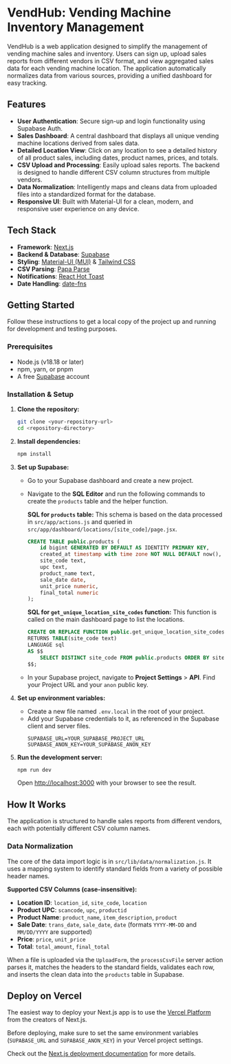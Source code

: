 # VendHub: Vending Machine Inventory Management

VendHub is a web application designed to simplify the management of vending machine sales and inventory. Users can sign up, upload sales reports from different vendors in CSV format, and view aggregated sales data for each vending machine location. The application automatically normalizes data from various sources, providing a unified dashboard for easy tracking.

## Features

* **User Authentication**: Secure sign-up and login functionality using Supabase Auth.
* **Sales Dashboard**: A central dashboard that displays all unique vending machine locations derived from sales data.
* **Detailed Location View**: Click on any location to see a detailed history of all product sales, including dates, product names, prices, and totals.
* **CSV Upload and Processing**: Easily upload sales reports. The backend is designed to handle different CSV column structures from multiple vendors.
* **Data Normalization**: Intelligently maps and cleans data from uploaded files into a standardized format for the database.
* **Responsive UI**: Built with Material-UI for a clean, modern, and responsive user experience on any device.

## Tech Stack

* **Framework**: [Next.js](https://nextjs.org/)
* **Backend & Database**: [Supabase](https://supabase.io/)
* **Styling**: [Material-UI (MUI)](https://mui.com/) & [Tailwind CSS](https://tailwindcss.com/)
* **CSV Parsing**: [Papa Parse](https://www.papaparse.com/)
* **Notifications**: [React Hot Toast](https://react-hot-toast.com/)
* **Date Handling**: [date-fns](https://date-fns.org/)

## Getting Started

Follow these instructions to get a local copy of the project up and running for development and testing purposes.

### Prerequisites

* Node.js (v18.18 or later)
* npm, yarn, or pnpm
* A free [Supabase](https://supabase.com/) account

### Installation & Setup

1.  **Clone the repository:**
    ```bash
    git clone <your-repository-url>
    cd <repository-directory>
    ```

2.  **Install dependencies:**
    ```bash
    npm install
    ```

3.  **Set up Supabase:**
    * Go to your Supabase dashboard and create a new project.
    * Navigate to the **SQL Editor** and run the following commands to create the `products` table and the helper function.

        **SQL for `products` table:**
        This schema is based on the data processed in `src/app/actions.js` and queried in `src/app/dashboard/locations/[site_code]/page.jsx`.
        ```sql
        CREATE TABLE public.products (
            id bigint GENERATED BY DEFAULT AS IDENTITY PRIMARY KEY,
            created_at timestamp with time zone NOT NULL DEFAULT now(),
            site_code text,
            upc text,
            product_name text,
            sale_date date,
            unit_price numeric,
            final_total numeric
        );
        ```

        **SQL for `get_unique_location_site_codes` function:**
        This function is called on the main dashboard page to list the locations.
        ```sql
        CREATE OR REPLACE FUNCTION public.get_unique_location_site_codes()
        RETURNS TABLE(site_code text)
        LANGUAGE sql
        AS $$
            SELECT DISTINCT site_code FROM public.products ORDER BY site_code;
        $$;
        ```
    * In your Supabase project, navigate to **Project Settings** > **API**. Find your Project URL and your `anon` public key.

4.  **Set up environment variables:**
    * Create a new file named `.env.local` in the root of your project.
    * Add your Supabase credentials to it, as referenced in the Supabase client and server files.
        ```env
        SUPABASE_URL=YOUR_SUPABASE_PROJECT_URL
        SUPABASE_ANON_KEY=YOUR_SUPABASE_ANON_KEY
        ```

5.  **Run the development server:**
    ```bash
    npm run dev
    ```
    Open [http://localhost:3000](http://localhost:3000) with your browser to see the result.

## How It Works

The application is structured to handle sales reports from different vendors, each with potentially different CSV column names.

### Data Normalization

The core of the data import logic is in `src/lib/data/normalization.js`. It uses a mapping system to identify standard fields from a variety of possible header names.

**Supported CSV Columns (case-insensitive):**
* **Location ID**: `location_id`, `site_code`, `location`
* **Product UPC**: `scancode`, `upc`, `productid`
* **Product Name**: `product_name`, `item_description`, `product`
* **Sale Date**: `trans_date`, `sale_date`, `date` (formats `YYYY-MM-DD` and `MM/DD/YYYY` are supported)
* **Price**: `price`, `unit_price`
* **Total**: `total_amount`, `final_total`

When a file is uploaded via the `UploadForm`, the `processCsvFile` server action parses it, matches the headers to the standard fields, validates each row, and inserts the clean data into the `products` table in Supabase.

## Deploy on Vercel

The easiest way to deploy your Next.js app is to use the [Vercel Platform](https://vercel.com/new?utm_medium=default-template&filter=next.js&utm_source=create-next-app&utm_campaign=create-next-app-readme) from the creators of Next.js.

Before deploying, make sure to set the same environment variables (`SUPABASE_URL` and `SUPABASE_ANON_KEY`) in your Vercel project settings.

Check out the [Next.js deployment documentation](https://nextjs.org/docs/app/building-your-application/deploying) for more details.
